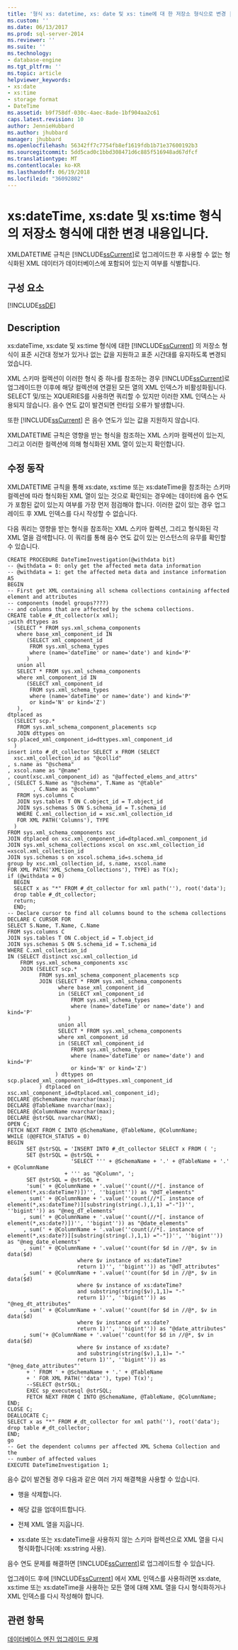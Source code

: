 ```yaml
---
title: '형식 xs: datetime, xs: date 및 xs: time에 대 한 저장소 형식으로 변경 | Microsoft Docs'
ms.custom: ''
ms.date: 06/13/2017
ms.prod: sql-server-2014
ms.reviewer: ''
ms.suite: ''
ms.technology:
- database-engine
ms.tgt_pltfrm: ''
ms.topic: article
helpviewer_keywords:
- xs:date
- xs:time
- storage format
- DateTime
ms.assetid: b9f758df-030c-4aec-8ade-1bf904aa2c61
caps.latest.revision: 10
author: JennieHubbard
ms.author: jhubbard
manager: jhubbard
ms.openlocfilehash: 56342ff7c7754fb8ef1619fdb1b71e37600192b3
ms.sourcegitcommit: 5dd5cad0c1bbd308471d6c885f516948ad67dfcf
ms.translationtype: MT
ms.contentlocale: ko-KR
ms.lasthandoff: 06/19/2018
ms.locfileid: "36092802"
---
```

# <a name="changes-to-the-storage-format-for-types-xsdatetime-xsdate-and-xstime"></a>xs:dateTime, xs:date 및 xs:time 형식의 저장소 형식에 대한 변경 내용입니다.
  XMLDATETIME 규칙은 [!INCLUDE[ssCurrent](../../includes/sscurrent-md.md)]로 업그레이드한 후 사용할 수 없는 형식화된 XML 데이터가 데이터베이스에 포함되어 있는지 여부를 식별합니다.  
  
## <a name="component"></a>구성 요소  
 [!INCLUDE[ssDE](../../includes/ssde-md.md)]  
  
## <a name="description"></a>Description  
 xs:dateTime, xs:date 및 xs:time 형식에 대한 [!INCLUDE[ssCurrent](../../includes/sscurrent-md.md)] 의 저장소 형식이 표준 시간대 정보가 있거나 없는 값을 지원하고 표준 시간대를 유지하도록 변경되었습니다.  
  
 XML 스키마 컬렉션이 이러한 형식 중 하나를 참조하는 경우 [!INCLUDE[ssCurrent](../../includes/sscurrent-md.md)]로 업그레이드한 이후에 해당 컬렉션에 연결된 모든 열의 XML 인덱스가 비활성화됩니다. SELECT 및/또는 XQUERIES를 사용하면 쿼리할 수 있지만 이러한 XML 인덱스는 사용되지 않습니다. 음수 연도 값이 발견되면 런타임 오류가 발생합니다.  
  
 또한 [!INCLUDE[ssCurrent](../../includes/sscurrent-md.md)] 은 음수 연도가 있는 값을 지원하지 않습니다.  
  
 XMLDATETIME 규칙은 영향을 받는 형식을 참조하는 XML 스키마 컬렉션이 있는지, 그리고 이러한 컬렉션에 의해 형식화된 XML 열이 있는지 확인합니다.  
  
## <a name="corrective-action"></a>수정 동작  
 XMLDATETIME 규칙을 통해 xs:date, xs:time 또는 xs:dateTime을 참조하는 스키마 컬렉션에 따라 형식화된 XML 열이 있는 것으로 확인되는 경우에는 데이터에 음수 연도가 포함된 값이 있는지 여부를 가장 먼저 점검해야 합니다. 이러한 값이 있는 경우 업그레이드 후 XML 인덱스를 다시 작성할 수 없습니다.  
  
 다음 쿼리는 영향을 받는 형식을 참조하는 XML 스키마 컬렉션, 그리고 형식화된 각 XML 열을 검색합니다. 이 쿼리를 통해 음수 연도 값이 있는 인스턴스의 유무를 확인할 수 있습니다.  
  
```  
CREATE PROCEDURE DateTimeInvestigation(@withdata bit)  
-- @withdata = 0: only get the affected meta data information  
-- @withdata = 1: get the affected meta data and instance information  
AS  
BEGIN  
-- First get XML containing all schema collections containing affected element and attributes  
-- components (model groups????)   
-- and columns that are affected by the schema collections.   
CREATE table #_dt_collector(x xml);   
;with dttypes as  
  (SELECT * FROM sys.xml_schema_components   
   where base_xml_component_id IN   
      (SELECT xml_component_id   
       FROM sys.xml_schema_types   
       where (name='dateTime' or name='date') and kind='P'  
      )   
   union all  
   SELECT * FROM sys.xml_schema_components  
   where xml_component_id IN   
      (SELECT xml_component_id   
       FROM sys.xml_schema_types   
       where (name='dateTime' or name='date') and kind='P'  
       or kind='N' or kind='Z')   
   ),   
dtplaced as  
  (SELECT scp.*   
   FROM sys.xml_schema_component_placements scp   
   JOIN dttypes on scp.placed_xml_component_id=dttypes.xml_component_id  
  )   
insert into #_dt_collector SELECT x FROM (SELECT  
  xsc.xml_collection_id as "@collid"  
, s.name as "@schema"  
, xscol.name as "@name"  
, count(xsc.xml_component_id) as "@affected_elems_and_attrs"  
, (SELECT S.Name as "@schema", T.Name as "@table"  
        , C.Name as "@column"   
   FROM sys.columns C   
   JOIN sys.tables T ON C.object_id = T.object_id  
   JOIN sys.schemas S ON S.schema_id = T.schema_id  
   WHERE C.xml_collection_id = xsc.xml_collection_id  
   FOR XML PATH('Columns'), TYPE  
  )   
FROM sys.xml_schema_components xsc  
JOIN dtplaced on xsc.xml_component_id=dtplaced.xml_component_id  
JOIN sys.xml_schema_collections xscol on xsc.xml_collection_id =xscol.xml_collection_id  
JOIN sys.schemas s on xscol.schema_id=s.schema_id  
group by xsc.xml_collection_id, s.name, xscol.name  
FOR XML PATH('XML_Schema_Collections'), TYPE) as T(x);   
if (@withdata = 0)    
  BEGIN  
  SELECT x as "*" FROM #_dt_collector for xml path(''), root('data');   
  drop table #_dt_collector;   
  return;   
  END;   
-- Declare cursor to find all columns bound to the schema collections  
DECLARE C CURSOR FOR  
SELECT S.Name, T.Name, C.Name   
FROM sys.columns C   
JOIN sys.tables T ON C.object_id = T.object_id  
JOIN sys.schemas S ON S.schema_id = T.schema_id  
WHERE C.xml_collection_id  
IN (SELECT distinct xsc.xml_collection_id  
    FROM sys.xml_schema_components xsc  
    JOIN (SELECT scp.*   
          FROM sys.xml_schema_component_placements scp   
          JOIN (SELECT * FROM sys.xml_schema_components   
                where base_xml_component_id    
                in (SELECT xml_component_id   
                    FROM sys.xml_schema_types   
                    where (name='dateTime' or name='date') and kind='P'  
                   )   
                union all  
                SELECT * FROM sys.xml_schema_components  
                where xml_component_id   
                in (SELECT xml_component_id   
                    FROM sys.xml_schema_types   
                    where (name='dateTime' or name='date') and kind='P'  
                    or kind='N' or kind='Z')   
               ) dttypes on scp.placed_xml_component_id=dttypes.xml_component_id  
          ) dtplaced on xsc.xml_component_id=dtplaced.xml_component_id);   
DECLARE @SchemaName nvarchar(max);   
DECLARE @TableName nvarchar(max);   
DECLARE @ColumnName nvarchar(max);   
DECLARE @strSQL nvarchar(MAX);   
OPEN C;   
FETCH NEXT FROM C INTO @SchemaName, @TableName, @ColumnName;   
WHILE (@@FETCH_STATUS = 0)   
BEGIN  
      SET @strSQL = 'INSERT INTO #_dt_collector SELECT x FROM ( ';   
      SET @strSQL = @strSQL +    
                    'SELECT ''' + @SchemaName + '.' + @TableName + '.' + @ColumnName   
                  + ''' as "@Column", ';   
      SET @strSQL = @strSQL +    
      'sum(' + @ColumnName + '.value(''count(//*[. instance of element(*,xs:dateTime?)])'', ''bigint'')) as "@dT_elements"  
     , sum(' + @ColumnName + '.value(''count(//*[. instance of element(*,xs:dateTime?)][substring(string(.),1,1) ="-"])'', ''bigint'')) as "@neg_dT_elements"  
     , sum(' + @ColumnName + '.value(''count(//*[. instance of element(*,xs:date?)])'', ''bigint'')) as "@date_elements"  
     , sum(' + @ColumnName + '.value(''count(//*[. instance of element(*,xs:date?)][substring(string(.),1,1) ="-"])'', ''bigint'')) as "@neg_date_elements"   
     , sum(' + @ColumnName + '.value(''count(for $d in //@*, $v in data($d)  
                      where $v instance of xs:dateTime?   
                      return 1)'', ''bigint'')) as "@dT_attributes"   
     , sum(' + @ColumnName + '.value(''count(for $d in //@*, $v in data($d)   
                      where $v instance of xs:dateTime?   
                      and substring(string($v),1,1)= "-"  
                      return 1)'', ''bigint'')) as "@neg_dt_attributes"  
     , sum(' + @ColumnName + '.value(''count(for $d in //@*, $v in data($d)   
                      where $v instance of xs:date?   
                      return 1)'', ''bigint'')) as "@date_attributes"   
     , sum('+ @ColumnName + '.value(''count(for $d in //@*, $v in data($d)   
                      where $v instance of xs:date?   
                      and substring(string($v),1,1)= "-"  
                      return 1)'', ''bigint'')) as "@neg_date_attributes"'  
      + ' FROM ' + @SchemaName + '.' + @TableName  
      + ' FOR XML PATH(''data''), type) T(x)';   
      --SELECT @strSQL;   
      EXEC sp_executesql @strSQL;   
      FETCH NEXT FROM C INTO @SchemaName, @TableName, @ColumnName;   
END;   
CLOSE C;   
DEALLOCATE C;   
SELECT x as "*" FROM #_dt_collector for xml path(''), root('data');   
drop table #_dt_collector;   
END;   
go  
-- Get the dependent columns per affected XML Schema Collection and the  
-- number of affected values  
EXECUTE DateTimeInvestigation 1;   
```  
  
 음수 값이 발견될 경우 다음과 같은 여러 가지 해결책을 사용할 수 있습니다.  
  
-   행을 삭제합니다.  
  
-   해당 값을 업데이트합니다.  
  
-   전체 XML 열을 지웁니다.  
  
-   xs:date 또는 xs:dateTime을 사용하지 않는 스키마 컬렉션으로 XML 열을 다시 형식화합니다(예: xs:string 사용).  
  
 음수 연도 문제를 해결하면 [!INCLUDE[ssCurrent](../../includes/sscurrent-md.md)]로 업그레이드할 수 있습니다.  
  
 업그레이드 후에 [!INCLUDE[ssCurrent](../../includes/sscurrent-md.md)] 에서 XML 인덱스를 사용하려면 xs:date, xs:time 또는 xs:dateTime을 사용하는 모든 열에 대해 XML 열을 다시 형식화하거나 XML 인덱스를 다시 작성해야 합니다.  
  
## <a name="see-also"></a>관련 항목  
 [데이터베이스 엔진 업그레이드 문제](../../../2014/sql-server/install/database-engine-upgrade-issues.md)  
  
  